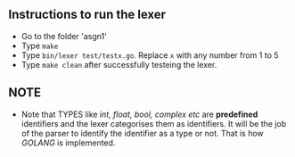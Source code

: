 Instructions to run the lexer
------------------------------

* Go to the folder 'asgn1'
* Type `make`
* Type `bin/lexer test/testx.go`. Replace `x` with any number from 1 to 5
* Type `make clean` after successfully testeing the lexer.


## NOTE

* Note that TYPES like _int, float, bool, complex etc_ are **predefined** identifiers and the lexer categorises them as identifiers. It will be the job of the parser to identify the identifier as a type or not. That is how *GOLANG* is implemented.

